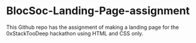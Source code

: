 # BlocSoc-Landing-Page-assignment
This Github repo has the assignment of making a landing page for the 0xStackTooDeep hackathon using HTML and CSS only.

